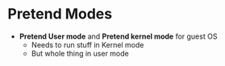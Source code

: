# Pretend Modes
- **Pretend User mode** and **Pretend kernel mode** for guest OS
    - Needs to run stuff in Kernel mode
    - But whole thing in user mode
